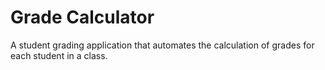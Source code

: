 # Grade Calculator

A student grading application that automates the calculation of grades for each student in a class.
